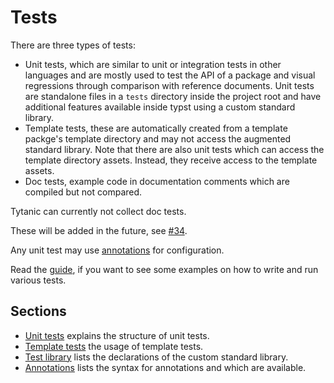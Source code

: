# Tests
There are three types of tests:
- Unit tests, which are similar to unit or integration tests in other languages and are mostly used to test the API of a package and visual regressions through comparison with reference documents.
  Unit tests are standalone files in a `tests` directory inside the project root and have additional features available inside typst using a custom standard library.
- Template tests, these are automatically created from a template packge's template directory and may not access the augmented standard library.
  Note that there are also unit tests which can access the template directory assets.
  Instead, they receive access to the template assets.
- Doc tests, example code in documentation comments which are compiled but not compared.

<div class="warning">

Tytanic can currently not collect doc tests.

These will be added in the future, see [#34].

</div>

Any unit test may use [annotations](./annotations.md) for configuration.

Read the [guide], if you want to see some examples on how to write and run various tests.

## Sections
- [Unit tests](./unit.md) explains the structure of unit tests.
- [Template tests](./template.md) the usage of template tests.
- [Test library](./lib.md) lists the declarations of the custom standard library.
- [Annotations](./annotations.md) lists the syntax for annotations and which are available.

[guide]: ../../guides/tests.md
[#34]: https://github.com/typst-community/tytanic/issues/34
